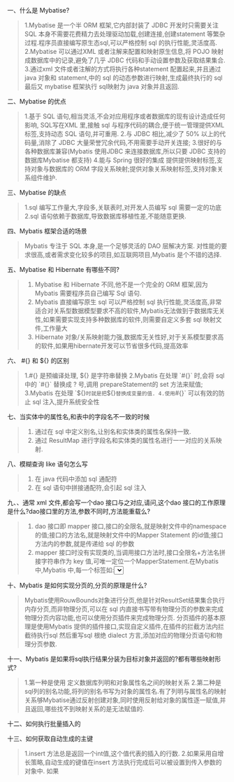 一、什么是 Mybatise?

> 1.Mybatise 是一个半 ORM 框架,它内部封装了 JDBC 开发时只需要关注 SQL 本身不需要花费精力去处理驱动加载,创建连接,创建statement 等繁杂过程.程序员直接编写原生态sql,可以严格控制 sql 的执行性能,灵活度高.
> 2.Mybatise 可以通过XML 或者注解来配置和映射原生信息,将 POJO 映射成数据库中的记录,避免了几乎 JDBC 代码和手动设置参数及获取结果集合.
> 3.通过xml 文件或者注解的方式将执行各种statement 配置起来,并且通过 java 对象和 statement,中的 sql 的动态参数进行映射,生成最终执行的 sql 最后又 mybatise 框架执行 sql映射为 java 对象并且返回. 

二、Mybatise 的优点

> 1.基于 SQL 语句,相当灵活,不会对应用程序或者数据库的现有设计造成任何影响, SQL写在XML 里,接触 sql 与程序代码的耦合,便于统一管理提供XML标签,支持动态 SQL 语句,并可重用.
> 2.与 JDBC 相比,减少了 50% 以上的代码量,消除了 JDBC 大量荣誉冗余代码,不用需要手动开关连接;
> 3.很好的与各种数据库兼容(Mybatis 使用JDBC 来连接数据库,所以只要 JDBC 支持的数据库Mybatise 都支持)
> 4.能与 Spring 很好的集成
> 提供提供映射标签,支持对象与数据库的 ORM 字段关系映射;提供对象关系映射标签,支持对象关系组件维护.

三、Mybatise 的缺点

> 1.sql 编写工作量大,字段多,关联表时,对开发人员编写 sql 需要一定的功底
> 2.sql 语句依赖于数据库,导致数据库移植性差,不能随意更换.

四、Mybatis 框架合适的场景

> Mybatis 专注于 SQL 本身,是一个足够灵活的 DAO 层解决方案.
> 对性能的要求很高,或者需求变化较多的项目,如互联网项目,Mybatis 是个不错的选择.

五、Mybatise 和 Hibernate 有哪些不同?

> 1. Mybatise 和 Hibernate 不同,他不是一个完全的 ORM 框架,因为Mybatis 需要程序员自己编写 Sql 语句.
> 2. Mybatis 直接编写原生 sql 可以严格控制 sql 执行性能,灵活度高,非常适合对关系型数据模型要求不高的软件,Mybatis无法做到于数据库无关性,如果需要实现支持多种数据库的软件,则需要自定义多套 sql 映射文件,工作量大
> 3. Hibernate 对象/关系映射能力强,数据库无关性好,对于关系模型要求高的软件,如果用hibernate开发可以节省很多代码,提高效率

六、 #{} 和 ${} 的区别

> 1.#{} 是预编译处理, ${} 是字符串替换
> 2.Mybatis 在处理 `#{}` 时,会将 sql 中的 `#{}` 替换成 ? 号,调用 prepareStatement的 set 方法来赋值;
> 3.Mybatis 在处理 `${}` 时就是把 `${}` 替换成变量的值.
> 4.使用 `#{}` 可以有效的防止 sql 注入,提升系统安全性

七、当实体中的属性名,和表中的字段名不一致的时候

> 1. 通过在 sql 中定义别名,让别名和实体类的属性名保持一致.
> 2. 通过 ResultMap 进行字段名和实体类的属性名进行一一对应的关系映射.

八、模糊查询 like 语句怎么写

> 1. 在 java 代码中添加 sql 通配符
> 2. 在 sql 语句中拼接通配符,会引起 sql 注入

九、、通常 xml 文件,都会写一个dao 接口与之对应,请问,这个dao 接口的工作原理是什么?dao接口里的方法,参数不同时,方法能重载么?

> 1. dao 接口即 mapper  接口,接口的全限名,就是映射文件中的namespace的值;接口的方法名,就是映射文件中的Mapper Statement 的id值;接口方法内的参数,就是传递给 sql 的参数
> 2. mapper 接口时没有实现类的,当调用接口方法时,接口全限名+方法名拼接字符串作为 key 值,可唯一定位一个MapperStatement.在Mybatis 中,Mybatis 中,每一个标签如:<select> <insert>都会解析成一个MapperStatement对象.
> 3.Mapper 接口里的方法,不能重载,原因是,使用全限名+方法名的保存和寻找策略,Mapper 接口的工作原理是 jdk 动态代理,Mybatis 运行时会使用JDK动态代理为Mapper接口生成代理对象proxy,代理对象会拦截接口方法,执行MapperStatement所代表的sql,然后执行返回.

十、Mybatis 是如何实现分页的,分页的原理是什么?

> Mybatis使用RouwBounds对象进行分页,他是针对ResultSet结果集合执行内存分页,而非物理分页,可以在 sql 内直接书写带有物理分页的参数来完成物理分页内容功能,也可以使用分页插件来完成物理分页.
> 分页插件的基本原理是使用Mybatis 提供的插件接口,实现自定义插件,在插件的拦截方法内拦截待执行sql 然后重写sql 根绝 dialect 方言,添加对应的物理分页语句和物理分页参数.

十一、Mybatis 是如果将sql执行结果分装为目标对象并返回的?都有哪些映射形式?

> 1.第一种是使用<resultMap> 定义数据库列明和对象属性名之间的映射关系
> 2.第二种是sql列的别名功能,将列的别名书写为对象的属性名.有了列明与属性名的映射关系够Mybatise通过反射创建对象,同时使用反射给对象的属性逐一赋值,并且返回,哪些找不到映射关系的是无法赋值的.

十二、如何执行批量插入的


十三、如何获取自动生成的主键

> 1.insert 方法总是返回一个int值,这个值代表的插入的行数.
> 2.如果采用自增长策略,自动生成的键值在insert 方法执行完成后可以被设置到传入参数的对象中.
> 如果
